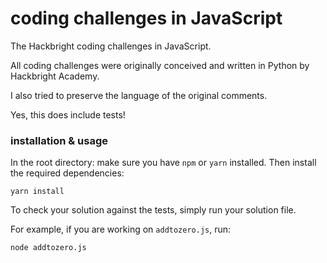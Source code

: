 # coding challenges in JavaScript
The Hackbright coding challenges in JavaScript.

All coding challenges were originally conceived and written in Python by Hackbright Academy.

I also tried to preserve the language of the original comments.

Yes, this does include tests!

### installation & usage
In the root directory: make sure you have `npm` or `yarn` installed. Then install the required dependencies:
```
yarn install
```

To check your solution against the tests, simply run your solution file.

For example, if you are working on `addtozero.js`, run:
```
node addtozero.js
```
